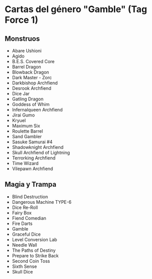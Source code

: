 # Cartas del género "Gamble" (Tag Force 1)

## Monstruos

- Abare Ushioni
- Agido
- B.E.S. Covered Core
- Barrel Dragon
- Blowback Dragon
- Dark Master - Zorc
- Darkbishop Archfiend
- Desrook Archfiend
- Dice Jar
- Gatling Dragon
- Goddess of Whim
- Infernalqueen Archfiend
- Jirai Gumo
- Kryuel
- Maximum Six
- Roulette Barrel
- Sand Gambler
- Sasuke Samurai #4
- Shadowknight Archfiend
- Skull Archfiend of Lightning
- Terrorking Archfiend
- Time Wizard
- Vilepawn Archfiend

## Magia y Trampa

- Blind Destruction
- Dangerous Machine TYPE-6
- Dice Re-Roll
- Fairy Box
- Fiend Comedian
- Fire Darts
- Gamble
- Graceful Dice
- Level Conversion Lab
- Needle Wall
- The Paths of Destiny
- Prepare to Strike Back
- Second Coin Toss
- Sixth Sense
- Skull Dice

